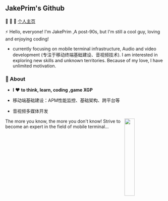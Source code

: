## JakePrim's Github

👋 👋 👋 <a href="https://www.yuque.com/jakeprim">个人主页</a>

⚡ Hello, everyone! I'm JakePrim ,A post-90s, but I'm still a cool guy, loving and enjoying coding!
- currently focusing on mobile terminal infrastructure, Audio and video development (专注于移动终端基础建设、音视频技术). I am interested in exploring new skills and unknown territories. Because of my love, I have unlimited motivation.


### 🚀 About
- **I** ❤️ **to think, learn, coding ,game XGP**

- 移动端基础建设：APM性能监控、基础架构、跨平台等
- 音视频多媒体开发

<img src="https://github.com/sunface/sunface/blob/master/assets/ferris.gif" align="right" width="25%"/>
 
The more you know, the more you don't know! Strive to become an expert in the field of mobile terminal...




